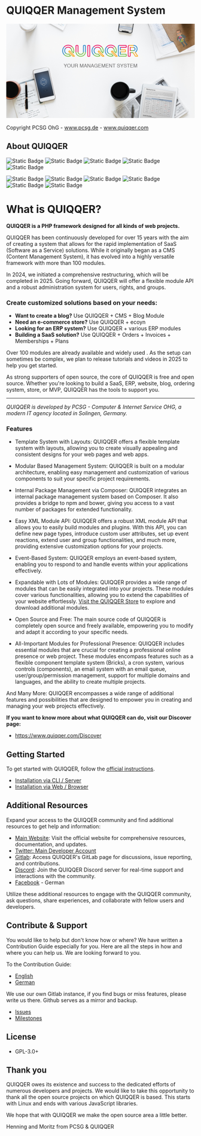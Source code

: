 QUIQQER Management System
========

![QUIQQER](bin/images/Readme.png)

Copyright PCSG OhG - www.pcsg.de - www.quiqqer.com

About QUIQQER
--------

![Static Badge](https://img.shields.io/badge/PHP-^8.1-purple)
![Static Badge](https://img.shields.io/badge/PHP-PSR-purple)
![Static Badge](https://img.shields.io/badge/MySQL-8.*-blue)
![Static Badge](https://img.shields.io/badge/Webserver-Apache-white)
![Static Badge](https://img.shields.io/badge/Webserver-NGINX-white)

![Static Badge](https://img.shields.io/badge/Browser-Chrome-yellow)
![Static Badge](https://img.shields.io/badge/Browser-Safari-blue)
![Static Badge](https://img.shields.io/badge/Browser-Firefox-orange)
![Static Badge](https://img.shields.io/badge/Browser-Edge-blue)
![Static Badge](https://img.shields.io/badge/Browser-Opera-red)
![Static Badge](https://img.shields.io/badge/Browser-Brave-orange)

# What is QUIQQER?

**QUIQQER is a PHP framework designed for all kinds of web projects.**

QUIQQER has been continuously developed for over 15 years with the aim of creating a system that allows for the rapid
implementation of SaaS (Software as a Service) solutions. While it originally began as a CMS (Content Management
System), it has evolved into a highly versatile framework with more than 100 modules.

In 2024, we initiated a comprehensive restructuring, which will be completed in 2025. Going forward, QUIQQER will offer
a flexible module API and a robust administration system for users, rights, and groups.

### Create customized solutions based on your needs:

- **Want to create a blog?** Use QUIQQER + CMS + Blog Module
- **Need an e-commerce store?** Use QUIQQER + ecoyn
- **Looking for an ERP system?** Use QUIQQER + various ERP modules
- **Building a SaaS solution?** Use QUIQQER + Orders + Invoices + Memberships + Plans

Over 100 modules are already available and widely used . As the setup can sometimes be complex, we plan to release 
tutorials and videos in 2025 to help you get started.

As strong supporters of open source, the core of QUIQQER is free and open source. Whether you're looking to build a
SaaS, ERP, website, blog, ordering system, store, or MVP, QUIQQER has the tools to support you.

---

*QUIQQER is developed by PCSG - Computer & Internet Service OHG, a modern IT agency located in Solingen, Germany.*

### Features

- Template System with Layouts: QUIQQER offers a flexible template system with layouts, allowing you to create visually
  appealing and consistent designs for your web pages and web apps.

- Modular Based Management System: QUIQQER is built on a modular architecture, enabling easy management and
  customization of various components to suit your specific project requirements.

- Internal Package Management via Composer: QUIQQER integrates an internal package management system based on Composer.
  It also provides a bridge to npm and bower, giving you access to a vast number of packages for extended functionality.

- Easy XML Module API: QUIQQER offers a robust XML module API that allows you to easily build modules and plugins. With
  this API, you can define new page types, introduce custom user attributes, set up event reactions, extend user and
  group functionalities, and much more, providing extensive customization options for your projects.

- Event-Based System: QUIQQER employs an event-based system, enabling you to respond to and handle events within your
  applications effectively.

- Expandable with Lots of Modules: QUIQQER provides a wide range of modules that can be easily integrated into your
  projects. These modules cover various functionalities, allowing you to extend the capabilities of your website
  effortlessly. [Visit the QUIQQER Store](https://store.quiqqer.com/) to explore and download additional modules.

- Open Source and Free: The main source code of QUIQQER is completely open source and freely available, empowering you
  to modify and adapt it according to your specific needs.

- All-Important Modules for Professional Presence: QUIQQER includes essential modules that are crucial for creating a
  professional online presence or web project. These modules encompass features such as a flexible component template
  system (Bricks), a cron system, various controls (components), an email system with an email queue,
  user/group/permission management, support for multiple domains and languages, and the ability to create multiple
  projects.

And Many More: QUIQQER encompasses a wide range of additional features and possibilities that are designed to empower
you in creating and managing your web projects effectively.

**If you want to know more about what QUIQQER can do, visit our Discover page:**

- https://www.quiqqer.com/Discover

Getting Started
------

To get started with QUIQQER, follow the [official instructions](https://www.quiqqer.com/Start-now).

- [Installation via CLI / Server](https://www.quiqqer.com/Start-now/Installation#terminal-setup)
- [Installation via Web / Browser](https://www.quiqqer.com/Start-now/Installation#websetup)

Additional Resources
------

Expand your access to the QUIQQER community and find additional resources to get help and information:

- [Main Website](https://www.quiqqer.com/): Visit the official website for comprehensive resources, documentation, and
  updates.
- [Twitter: Main Developer Account](https://twitter.com/de_henne)
- [Gitlab](https://dev.quiqqer.com/quiqqer/core): Access QUIQQER's GitLab page for discussions, issue reporting, and
  contributions.
- [Discord](https://discord.gg/tjWg4ZE): Join the QUIQQER Discord server for real-time support and interactions with the
  community.
- [Facebook](https://www.facebook.com/Quiqqer) - German

Utilize these additional resources to engage with the QUIQQER community, ask questions, share experiences, and
collaborate with fellow users and developers.


Contribute & Support
----------

You would like to help but don't know how or where? We have written a Contribution Guide especially for you. Here are
all the steps in how and where you can help us. We are looking forward to you.

To the Contribution Guide:

- [English](CONTRIBUTING.md)
- [German](CONTRIBUTING-de.md)

We use our own Gitlab instance, if you find bugs or miss features, please write us there. Github serves as a mirror and
backup.

- [Issues](https://dev.quiqqer.com/quiqqer/core/-/issues)
- [Milestones](https://dev.quiqqer.com/quiqqer/core/-/milestones)

License
-------

- GPL-3.0+

Thank you
--------


QUIQQER owes its existence and success to the dedicated efforts of numerous developers and projects. We would like to
take this opportunity to thank all the open source projects on which QUIQQER is based. This starts with Linux and ends
with various JavaScript libraries.

We hope that with QUIQQER we make the open source area a little better.

Henning and Moritz from PCSG & QUIQQER

